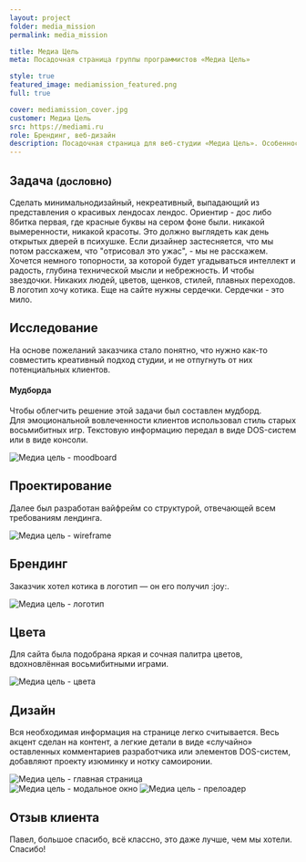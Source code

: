 ```yaml
---
layout: project
folder: media_mission
permalink: media_mission

title: Медиа Цель
meta: Посадочная страница группы программистов «Медиа Цель»

style: true
featured_image: mediamission_featured.png
full: true

cover: mediamission_cover.jpg
customer: Медиа Цель
src: https://mediami.ru
role: Брендинг, веб-дизайн
description: Посадочная страница для веб-студии «Медиа Цель». Особенностью проекта были интересные пожелания заказчика.
---
```


<section class="project-grey">
  <div class="container">
    <div class="row justify-content-md-center">
      <div class="col-md-10 text">
        <div class="row">
          <div class="col-md-8">
            <h2 class="mb-4">Задача <small>(дословно)</small></h2>
            <p class="chat">Сделать минимальнодизайный, некреативный, выпадающий из представления о красивых лендосах лендос. Ориентир - дос либо 8битка первая, где красные буквы на сером фоне были. никакой вымеренности, никакой красоты. Это должно выглядеть как день открытых дверей в психушке.  Если дизайнер застесняется, что мы потом расскажем, что "отрисовал это ужас", - мы не расскажем. Хочется немного топорности, за которой будет угадываться интеллект и радость, глубина технической мысли и небрежность. И чтобы звездочки. Никаких людей, цветов, щенков, стилей, плавных переходов. В логотип хочу котика. Еще на сайте нужны сердечки. Сердечки - это мило.</p>
          </div>
        </div>
      </div>
    </div>
  </div>
</section>


<section class="project-brand">
  <div class="container">
    <div class="row justify-content-md-center">
      <div class="col-md-10 text">
        <div class="row">
          <div class="col-md-8">
            <h2>Исследование</h2>
            <p>На основе пожеланий заказчика стало понятно, что нужно как-то совместить креативный подход студии, и не отпугнуть от них потенциальных клиентов.</p>
            <h4>Мудборда</h4>
			<p>Чтобы облегчить решение этой задачи был составлен мудборд. Для&nbsp;эмоциональной вовлеченности клиентов использовал стиль старых восьмибитных игр. Текстовую информацию передал в виде DOS-систем или в виде консоли.</p>
          </div>
          <div class="col-md-12">
          	<img src="{{site.baseurl}}/img/project_img/{{page.folder}}/mediamission_bh_2_2.png" alt="Медиа цель - moodboard">
          </div>
        </div>
      </div>
    </div>
  </div>
</section>


<section class="project-grey">
  <div class="container">
    <div class="row justify-content-md-center">
      <div class="col-md-10 text">
        <div class="row">
          <div class="col-md-8">
            <h2>Проектирование</h2>
            <p>Далее был разработан вайфрейм со структурой, отвечающей всем требованиям лендинга.</p>
          </div>
        </div>
      </div>
    </div>
  </div>
  <div class="container-fluid">
    <div class="row">
      <div class="col-md-12 text-center">
        <img class="d-inline-block" src="{{site.baseurl}}/img/project_img/{{page.folder}}/mediamission-isometric-wireframe.png" alt="Медиа цель - wireframe">
      </div>
    </div>
  </div>
</section>


<section class="project-brand">
  <div class="container">
    <div class="row justify-content-md-center">
      <div class="col-md-10 text">
        <div class="row">
          <div class="col-md-8">
            <h2>Брендинг</h2>
            <p>Заказчик хотел котика в логотип — он его получил :joy:.</p>
          </div>
          <div class="col-md-12 mt-5">
          	<img src="{{site.baseurl}}/img/project_img/{{page.folder}}/mediamission-logo.png" alt="Медиа цель - логотип">
          </div>
        </div>
      </div>
    </div>
  </div>
</section>


<section class="project-grey">
  <div class="container">
    <div class="row justify-content-md-center">
      <div class="col-md-10 text">
        <div class="row">
          <div class="col-md-8">
            <h2>Цвета</h2>
            <p>Для сайта была подобрана яркая и сочная палитра цветов, вдохновлённая восьмибитными играми.</p>
          </div>
          <div class="col-md-12 mt-5">
          	<img src="{{site.baseurl}}/img/project_img/{{page.folder}}/mediamission-colors.png" alt="Медиа цель - цвета">
          </div>
        </div>
      </div>
    </div>
  </div>
</section>


<section class="project-brand project-brand-design">
  <div class="container">
    <div class="row justify-content-md-center">
      <div class="col-md-10 text">
        <div class="row">
          <div class="col-md-8 mb-4">
            <h2>Дизайн</h2>
            <p>Вся необходимая информация на странице легко считывается. Весь акцент сделан на контент, а легкие детали в виде «случайно» оставленных комментариев разработчика или элементов DOS-систем, добавляют проекту изюминку и нотку самоиронии.</p>
          </div>
        </div>
      </div>
    </div>
  </div>
  <div class="container-fluid">
    <div class="row">
      <div class="col-md-6 text-center">
        <img class="d-inline-block" src="{{site.baseurl}}/img/project_img/{{page.folder}}/mediamission-index.png" alt="Медиа цель - главная страница">
      </div>
      <div class="col-md-6 text-center">
        <img class="d-inline-block mb-5" src="{{site.baseurl}}/img/project_img/{{page.folder}}/mediamission-modal.png" alt="Медиа цель - модальное окно">
        <img class="d-inline-block" src="{{site.baseurl}}/img/project_img/{{page.folder}}/mediamission-loader.png" alt="Медиа цель - прелоадер">
      </div>
    </div>
  </div>
</section>


<section class="project-grey project-bd">
  <div class="container">
    <div class="row justify-content-md-center">
      <div class="col-md-10 text">
        <div class="row">
          <div class="col-md-8">
            <h2 class="mb-4">Отзыв клиента</h2>
            <p class="chat">Павел, большое спасибо, всё классно, это даже лучше, чем мы хотели. Спасибо!</p>
          </div>
        </div>
      </div>
    </div>
  </div>
</section>


